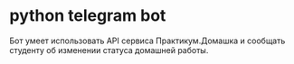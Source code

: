 # python telegram bot
Бот умеет использовать API сервиса Практикум.Домашка и сообщать студенту об изменении статуса домашней работы.
